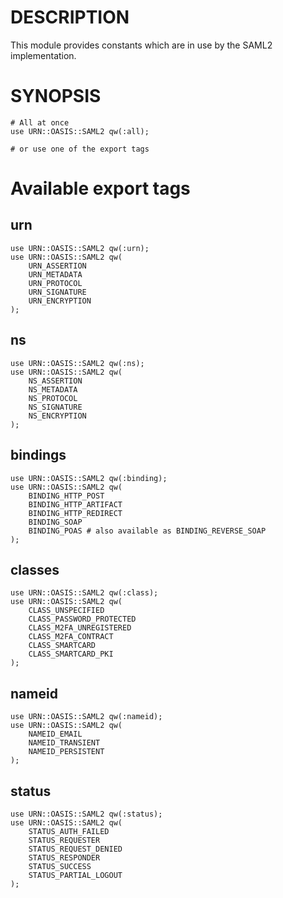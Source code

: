 # DESCRIPTION

This module provides constants which are in use by the SAML2 implementation.

# SYNOPSIS

    # All at once
    use URN::OASIS::SAML2 qw(:all);

    # or use one of the export tags

# Available export tags

## urn

    use URN::OASIS::SAML2 qw(:urn);
    use URN::OASIS::SAML2 qw(
        URN_ASSERTION
        URN_METADATA
        URN_PROTOCOL
        URN_SIGNATURE
        URN_ENCRYPTION
    );

## ns

    use URN::OASIS::SAML2 qw(:ns);
    use URN::OASIS::SAML2 qw(
        NS_ASSERTION
        NS_METADATA
        NS_PROTOCOL
        NS_SIGNATURE
        NS_ENCRYPTION
    );

## bindings

    use URN::OASIS::SAML2 qw(:binding);
    use URN::OASIS::SAML2 qw(
        BINDING_HTTP_POST
        BINDING_HTTP_ARTIFACT
        BINDING_HTTP_REDIRECT
        BINDING_SOAP
        BINDING_POAS # also available as BINDING_REVERSE_SOAP
    );

## classes

    use URN::OASIS::SAML2 qw(:class);
    use URN::OASIS::SAML2 qw(
        CLASS_UNSPECIFIED
        CLASS_PASSWORD_PROTECTED
        CLASS_M2FA_UNREGISTERED
        CLASS_M2FA_CONTRACT
        CLASS_SMARTCARD
        CLASS_SMARTCARD_PKI
    );

## nameid

    use URN::OASIS::SAML2 qw(:nameid);
    use URN::OASIS::SAML2 qw(
        NAMEID_EMAIL
        NAMEID_TRANSIENT
        NAMEID_PERSISTENT
    );

## status

    use URN::OASIS::SAML2 qw(:status);
    use URN::OASIS::SAML2 qw(
        STATUS_AUTH_FAILED
        STATUS_REQUESTER
        STATUS_REQUEST_DENIED
        STATUS_RESPONDER
        STATUS_SUCCESS
        STATUS_PARTIAL_LOGOUT
    );
